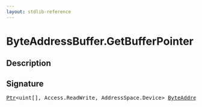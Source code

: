 ```yaml
---
layout: stdlib-reference
---
```


# ByteAddressBuffer\.GetBufferPointer

## Description





## Signature 

<pre>
<a href="../ptr-0/index.html" class="code_type">Ptr</a>&lt;<span class="code_keyword">uint</span>[], Access.ReadWrite, AddressSpace.Device&gt; <a href="index.html" class="code_type">ByteAddressBuffer</a>.<a href="getbufferpointer-039.html">GetBufferPointer</a>();

</pre>

